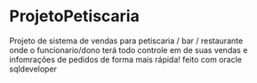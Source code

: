 # ProjetoPetiscaria
Projeto de sistema de vendas para petiscaria / bar / restaurante  
onde o funcionario/dono terá todo controle em  de suas vendas e  infomrações de pedidos de forma mais rápida!
feito com oracle sqldeveloper
